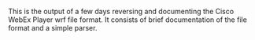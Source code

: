 This is the output of a few days reversing and documenting the Cisco WebEx Player wrf file format. It consists of brief documentation of the file format and a simple parser.